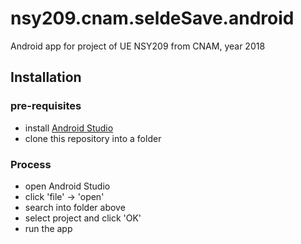 # nsy209.cnam.seldeSave.android

Android app for project of UE NSY209 from CNAM, year 2018

## Installation
### pre-requisites
* install [Android Studio](https://developer.android.com/studio/)
* clone this repository into a folder

### Process
* open Android Studio
* click 'file' -> 'open'
* search into folder above
* select project and click 'OK'
* run the app 
